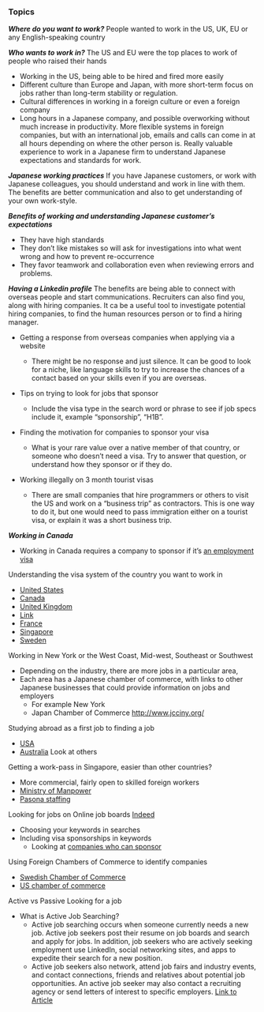 
### Topics
***Where do you want to work?***
People wanted to work in the US, UK, EU or any English-speaking country

***Who wants to work in?***
The US and EU were the top places to work of people who raised their hands

- Working in the US, being able to be hired and fired more easily
- Different culture than Europe and Japan, with more short-term focus on jobs rather than long-term stability or regulation.
- Cultural differences in working in a foreign culture or even a foreign company
- Long hours in a Japanese company, and possible overworking without much increase in productivity. More flexible systems in foreign companies, but with an international job, emails and calls can come in at all hours depending on where the other person is. Really valuable experience to work in a Japanese firm to understand Japanese expectations and standards for work.

***Japanese working practices***
If you have Japanese customers, or work with Japanese colleagues, you should understand and work in line with them. The benefits are better communication and also to get understanding of your own work-style. 

***Benefits of working and understanding Japanese customer’s expectations***
- They have high standards
- They don’t like mistakes so will ask for investigations into what went wrong and how to prevent re-occurrence
- They favor teamwork and collaboration even when reviewing errors and problems.

***Having a Linkedin profile***
The benefits are being able to connect with overseas people and start communications. Recruiters can also find you, along with hiring companies. It ca be a useful tool to investigate potential hiring companies, to find the human resources person or to find a hiring manager.

- Getting a response from overseas companies when applying via a website
  - There might be no response and just silence. It can be good to look for a niche, like language skills to try to increase the chances of a contact based on your skills even if you are overseas.

- Tips on trying to look for jobs that sponsor
  - Include the visa type in the search word or phrase to see if job specs include it, example “sponsorship”, “H1B”.

- Finding the motivation for companies to sponsor your visa
  - What is your rare value over a native member of that country, or someone who doesn’t need a visa. Try to answer that question, or understand how they sponsor or if they do.

- Working illegally on 3 month tourist visas
  - There are small companies that hire programmers or others to visit the US and work on a “business trip” as contractors. This is one way to do it, but one would need to pass immigration either on a tourist visa, or explain it was a short business trip.

***Working in Canada***
- Working in Canada requires a company to sponsor if it’s [an employment visa](http://www.cic.gc.ca/english/work/apply-who-permit.asp)

Understanding the visa system of the country you want to work in
- [United States](https://travel.state.gov/content/visas/en/employment/temporary.html)
- [Canada](http://www.cic.gc.ca/english/work/apply-who-permit.asp)
- [United Kingdom](http://www.workpermit.com/immigration/united-kingdom/tier-2-visa-skilled-workers)
- [Link](https://www.gov.uk/guidance/immigration-rules/immigration-rules-appendix-k-shortage-occupation-list)
- [France](https://chicago.consulfrance.org/Long-stay-visa-to-work-in-France)
- [Singapore](http://www.mom.gov.sg/passes-and-permits)
- [Sweden](https://www.migrationsverket.se/English/Private-individuals/Working-in-Sweden/Employed/Work-permit-requirements.html)

Working in New York or the West Coast, Mid-west, Southeast or Southwest
- Depending on the industry, there are more jobs in a particular area, 
- Each area has a Japanese chamber of commerce, with links to other Japanese businesses that could provide information on jobs and employers
  - For example New York
  - Japan Chamber of Commerce http://www.jcciny.org/

Studying abroad as a first job to finding a job
- [USA](https://educationusa.state.gov/your-5-steps-us-study)
- [Australia](https://www.studyinaustralia.gov.au/english/apply-to-study)
Look at others

Getting a work-pass in Singapore, easier than other countries?
- More commercial, fairly open to skilled foreign workers
- [Ministry of Manpower](http://www.mom.gov.sg/documents-and-publications/foreign-workforce-numbers)
- [Pasona staffing](http://www.pasona.com.sg//jobSeekers/QA.php)

Looking for jobs on Online job boards
[Indeed](https://www.indeed.com/)

- Choosing your keywords in searches
- Including visa sponsorships in keywords
  - Looking at [companies who can sponsor](https://j1visa.state.gov/participants/how-to-apply/sponsor-search/)

Using Foreign Chambers of Commerce to identify companies
- [Swedish Chamber of Commerce](http://www.sccj.org/)
- [US chamber of commerce](http://www.accj.or.jp/?lang=en) 

Active vs Passive Looking for a job
- What is Active Job Searching?
  - Active job searching occurs when someone currently needs a new job. Active job seekers post their resume on job boards and search and apply for jobs. In addition, job seekers who are actively seeking employment use LinkedIn, social networking sites, and apps to expedite their search for a new position.
  - Active job seekers also network, attend job fairs and industry events, and contact connections, friends and relatives about potential job opportunities. An active job seeker may also contact a recruiting agency or send letters of interest to specific employers.
[Link to Article](https://www.thebalance.com/top-tips-for-passive-job-seekers-2062188)


